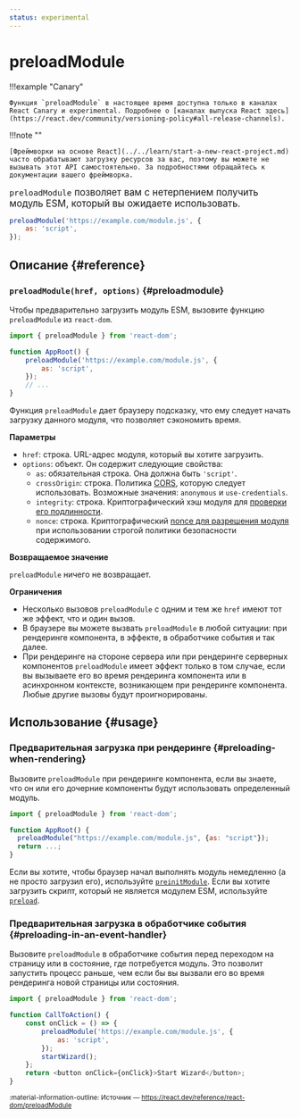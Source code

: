 ```yaml
---
status: experimental
---
```


# preloadModule

!!!example "Canary"

    Функция `preloadModule` в настоящее время доступна только в каналах React Canary и experimental. Подробнее о [каналах выпуска React здесь](https://react.dev/community/versioning-policy#all-release-channels).

!!!note ""

    [Фреймворки на основе React](../../learn/start-a-new-react-project.md) часто обрабатывают загрузку ресурсов за вас, поэтому вы можете не вызывать этот API самостоятельно. За подробностями обращайтесь к документации вашего фреймворка.

<big>`preloadModule` позволяет вам с нетерпением получить модуль ESM, который вы ожидаете использовать.</big>

```js
preloadModule('https://example.com/module.js', {
    as: 'script',
});
```

## Описание {#reference}

### `preloadModule(href, options)` {#preloadmodule}

Чтобы предварительно загрузить модуль ESM, вызовите функцию `preloadModule` из `react-dom`.

```js
import { preloadModule } from 'react-dom';

function AppRoot() {
    preloadModule('https://example.com/module.js', {
        as: 'script',
    });
    // ...
}
```

Функция `preloadModule` дает браузеру подсказку, что ему следует начать загрузку данного модуля, что позволяет сэкономить время.

**Параметры**

-   `href`: строка. URL-адрес модуля, который вы хотите загрузить.
-   `options`: объект. Он содержит следующие свойства:
    -   `as`: обязательная строка. Она должна быть `'script'`.
    -   `crossOrigin`: строка. Политика [CORS](https://developer.mozilla.org/en-US/docs/Web/HTML/Attributes/crossorigin), которую следует использовать. Возможные значения: `anonymous` и `use-credentials`.
    -   `integrity`: строка. Криптографический хэш модуля для [проверки его подлинности](https://developer.mozilla.org/en-US/docs/Web/Security/Subresource_Integrity).
    -   `nonce`: строка. Криптографический [nonce для разрешения модуля](https://developer.mozilla.org/en-US/docs/Web/HTML/Global_attributes/nonce) при использовании строгой политики безопасности содержимого.

**Возвращаемое значение**

`preloadModule` ничего не возвращает.

**Ограничения**

-   Несколько вызовов `preloadModule` с одним и тем же `href` имеют тот же эффект, что и один вызов.
-   В браузере вы можете вызвать `preloadModule` в любой ситуации: при рендеринге компонента, в эффекте, в обработчике события и так далее.
-   При рендеринге на стороне сервера или при рендеринге серверных компонентов `preloadModule` имеет эффект только в том случае, если вы вызываете его во время рендеринга компонента или в асинхронном контексте, возникающем при рендеринге компонента. Любые другие вызовы будут проигнорированы.

## Использование {#usage}

### Предварительная загрузка при рендеринге {#preloading-when-rendering}

Вызовите `preloadModule` при рендеринге компонента, если вы знаете, что он или его дочерние компоненты будут использовать определенный модуль.

```js
import { preloadModule } from 'react-dom';

function AppRoot() {
  preloadModule("https://example.com/module.js", {as: "script"});
  return ...;
}
```

Если вы хотите, чтобы браузер начал выполнять модуль немедленно (а не просто загрузил его), используйте [`preinitModule`](./preinitModule.md). Если вы хотите загрузить скрипт, который не является модулем ESM, используйте [`preload`](./preload.md).

### Предварительная загрузка в обработчике события {#preloading-in-an-event-handler}

Вызовите `preloadModule` в обработчике события перед переходом на страницу или в состояние, где потребуется модуль. Это позволит запустить процесс раньше, чем если бы вы вызвали его во время рендеринга новой страницы или состояния.

```js
import { preloadModule } from 'react-dom';

function CallToAction() {
    const onClick = () => {
        preloadModule('https://example.com/module.js', {
            as: 'script',
        });
        startWizard();
    };
    return <button onClick={onClick}>Start Wizard</button>;
}
```

<small>:material-information-outline: Источник &mdash; <https://react.dev/reference/react-dom/preloadModule></small>

